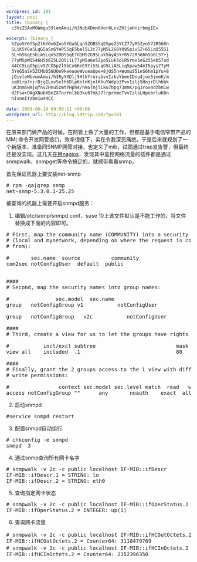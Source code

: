```yaml
--- 
wordpress_id: 101
layout: post
title: !binary |
  c3VzZSAxMOWmguS9lemAmui/h3NubXDmn6Xor6LnvZHljaHnirbmgIE=

excerpt: !binary |
  5Zyo5Y6f5p2l6YOo6Zeo5YGa5Lqn5ZOB55qE5pe25YCZ77yM5Zyo572R566h
  5LiK5YGa5LqG5aSn6YeP55qE5bel5L2c77yM5L2G6YO95piv5Z+65LqO55S1
  5L+h56qE5bim5Lqn5ZOB55qETU1M5ZG95Luk5byA5Y+R572R566h5o6l5Y+j
  77yM5pWI546H5b6I5L2O5LiL77yM5a6e5Zyo5Luk5oiR5rex5oG255eb57ud
  44CC5LqO5piv5ZCO5p2l5bCx6KeE5YiS5LqG5LiA5Liq5paw54mI5pys77yM
  5YeG5aSH5ZCMU05NUOe9keeuoeWvueaOpe+8jOS5n+WumuS5ieS6hm1pYu+8
  jOivleWbvumAmui/h3RyYXDlj5HlkYrorabvvIzkvYbmnIDnu4jov5jmmK/m
  sqHlrp7njrDjgILov5nlh6DlpKnlnKjnlKhuYWdpb3PvvIzlj5HnjrDlhbbk
  uK3nm5HmjqfnvZHnu5zmtYHph4/nmoTmj5Lku7bpg73mmK/pgJrov4dzbm1w
  d2Fsa+OAgXNubXBnZXTnrYnlkb3ku6TmkJ7lrprnmoTvvIzlsLHpobrluKbn
  nIvnnItzbm1w44CC

date: 2009-06-19 09:00:11 +08:00
wordpress_url: http://blog.59trip.com/?p=101
---
```

在原来部门做产品的时候，在网管上做了大量的工作，但都是基于电信窄带产品的MML命令开发网管接口，效率很低下，实在令我深恶痛绝。于是后来就规划了一个新版本，准备同SNMP网管对接，也定义了mib，试图通过trap发告警，但最终还是没实现。这几天<a href="http://blog.59trip.com/archives/94">在用nagios</a>，发现其中监控网络流量的插件都是通过snmpwalk、snmpget等命令搞定的，就顺带看看snmp。
<!--more-->

首先保证机器上要安装net-snmp
<pre class=php name=code># rpm -qa|grep snmp
net-snmp-5.3.0.1-25.25</pre>

被查询的机器上需要开启snmpd服务：
1. 编辑/etc/snmp/snmpd.conf，suse 10上该文件默认是不能工作的，将文件替换成下面的内容即可。
<pre class=php name=code># First, map the community name (COMMUNITY) into a security name
# (local and mynetwork, depending on where the request is coming
# from):

#       sec.name  source          community
com2sec notConfigUser  default  public


####
# Second, map the security names into group names:

#               sec.model  sec.name
group   notConfigGroup v1           notConfigUser

group   notConfigGroup   v2c           notConfigUser

####
# Third, create a view for us to let the groups have rights to:

#           incl/excl subtree                          mask
view all    included  .1                               80

####
# Finally, grant the 2 groups access to the 1 view with different
# write permissions:

#                context sec.model sec.level match  read   write  notif
access notConfigGroup ""      any       noauth    exact  all    none   none</pre>

2. 启动snmpd
<pre class=php name=code>#service snmpd restart</pre>

3. 配置snmpd自动运行
<pre class=php name=code># chkconfig -e snmpd
snmpd  3</pre>

4. 通过snmp查询所有网卡名字
<pre class=php name=code># snmpwalk -v 2c -c public localhost IF-MIB::ifDescr
IF-MIB::ifDescr.1 = STRING: lo
IF-MIB::ifDescr.2 = STRING: eth0</pre>

5. 查询指定网卡状态
<pre class=php name=code># snmpwalk -v 2c -c public localhost IF-MIB::ifOperStatus.2
IF-MIB::ifOperStatus.2 = INTEGER: up(1)</pre>

6. 查询网卡流量
<pre class=php name=code># snmpwalk -v 2c -c public localhost IF-MIB::ifHCOutOctets.2    //网卡出流量
IF-MIB::ifHCOutOctets.2 = Counter64: 3118479769
# snmpwalk -v 2c -c public localhost IF-MIB::ifHCInOctets.2    //入流量
IF-MIB::ifHCInOctets.2 = Counter64: 2352396350</pre>
